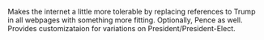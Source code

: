 Makes the internet a little more tolerable by replacing references to Trump in all webpages with something more fitting.
Optionally, Pence as well. Provides customizataion for variations on President/President-Elect.

